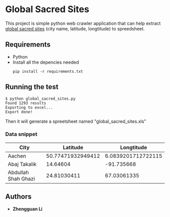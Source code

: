 # Global Sacred Sites
This project is simple python web crawler application that can help extract [global sacred sites](https://sacredsites.com/) (city name, latitude, longtitude) to spreedsheet.


## Requirements

- Python
- Install all the depencies needed
    ```
    pip install -r requirements.txt
    ```

## Running the test

```
$ python global_sacred_sites.py
Found 1293 results
Exporting to excel...
Export done!
```

Then it will generate a spreetsheet named "global_sacred_sites.xls"

### Data snippet

|City| Latitude|Longtitude|
|---|---|---|
|Aachen|50.77471932949412|6.0839201712722115|
|Abaj Takalik |14.64604|-91.735668|
|Abdullah Shah Ghazi|24.81030411|67.03061335|

## Authors

* **Zhengguan Li**
